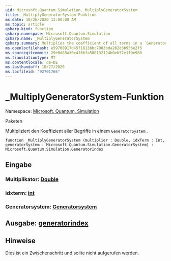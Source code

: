 ```yaml
---
uid: Microsoft.Quantum.Simulation._MultiplyGeneratorSystem
title: _MultiplyGeneratorSystem-Funktion
ms.date: 10/26/2020 12:00:00 AM
ms.topic: article
qsharp.kind: function
qsharp.namespace: Microsoft.Quantum.Simulation
qsharp.name: _MultiplyGeneratorSystem
qsharp.summary: Multiplies the coefficient of all terms in a `GeneratorSystem`.
ms.openlocfilehash: e59700917d45f1613bbc7983bda262d3b956e2f5
ms.sourcegitcommit: 29e0d88a30e4166fa580132124b0eb57e1f0e986
ms.translationtype: MT
ms.contentlocale: de-DE
ms.lasthandoff: 10/27/2020
ms.locfileid: "92701766"
---
```

# <a name="_multiplygeneratorsystem-function"></a>_MultiplyGeneratorSystem-Funktion

Namespace: [Microsoft. Quantum. Simulation](xref:Microsoft.Quantum.Simulation)

Paketen [](https://nuget.org/packages/)


Multipliziert den Koeffizient aller Begriffe in einem `GeneratorSystem` .

```qsharp
function _MultiplyGeneratorSystem (multiplier : Double, idxTerm : Int, generatorSystem : Microsoft.Quantum.Simulation.GeneratorSystem) : Microsoft.Quantum.Simulation.GeneratorIndex
```


## <a name="input"></a>Eingabe

### <a name="multiplier--double"></a>Multiplikator: [Double](xref:microsoft.quantum.lang-ref.double)




### <a name="idxterm--int"></a>idxterm: [int](xref:microsoft.quantum.lang-ref.int)




### <a name="generatorsystem--generatorsystem"></a>Generatorsystem: [Generatorsystem](xref:Microsoft.Quantum.Simulation.GeneratorSystem)





## <a name="output--generatorindex"></a>Ausgabe: [generatorindex](xref:Microsoft.Quantum.Simulation.GeneratorIndex)



## <a name="remarks"></a>Hinweise

Dies ist ein Zwischenschritt und sollte nicht aufgerufen werden.